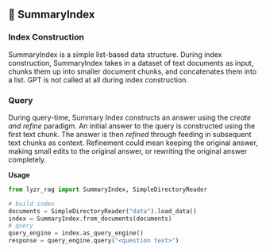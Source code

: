 ## 🔗 SummaryIndex

### Index Construction

SummaryIndex is a simple list-based data structure. During index construction, SummaryIndex takes in a dataset of text documents as input, chunks them up into smaller document chunks, and concatenates them into a list. GPT is not called at all during index construction.

### Query

During query-time, Summary Index constructs an answer using the _create and refine_ paradigm. An initial answer to the query is constructed using the first text chunk. The answer is then _refined_ through feeding in subsequent text chunks as context. Refinement could mean keeping the original answer, making small edits to the original answer, or rewriting the original answer completely.

**Usage**

```python
from lyzr_rag import SummaryIndex, SimpleDirectoryReader

# build index
documents = SimpleDirectoryReader("data").load_data()
index = SummaryIndex.from_documents(documents)
# query
query_engine = index.as_query_engine()
response = query_engine.query("<question text>")
```
